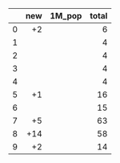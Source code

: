 |    |   new | 1M_pop   |   total |
|---:|------:|:---------|--------:|
|  0 |    +2 |          |       6 |
|  1 |       |          |       4 |
|  2 |       |          |       4 |
|  3 |       |          |       4 |
|  4 |       |          |       4 |
|  5 |    +1 |          |      16 |
|  6 |       |          |      15 |
|  7 |    +5 |          |      63 |
|  8 |   +14 |          |      58 |
|  9 |    +2 |          |      14 |